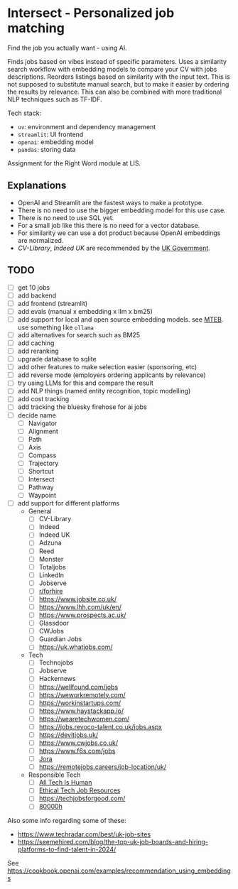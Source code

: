 # Intersect - Personalized job matching

Find the job you actually want - using AI.

Finds jobs based on vibes instead of specific parameters. Uses a similarity search workflow with embedding models to compare your CV with jobs descriptions. Reorders listings based on similarity with the input text. This is not supposed to substitute manual search, but to make it easier by ordering the results by relevance. This can also be combined with more traditional NLP techniques such as TF-IDF.

Tech stack:

- `uv`: environment and dependency management
- `streamlit`: UI frontend
- `openai`: embedding model
- `pandas`: storing data

Assignment for the Right Word module at LIS.

## Explanations

- OpenAI and Streamlit are the fastest ways to make a prototype.
- There is no need to use the bigger embedding model for this use case.
- There is no need to use SQL yet.
- For a small job like this there is no need for a vector database. 
- For similarity we can use a dot product because OpenAI embeddings are normalized.
- _CV-Library_, _Indeed UK_ are recommended by the [UK Government](https://nationalcareers.service.gov.uk/careers-advice/advertised-job-vacancies).

## TODO

- [ ] get 10 jobs
- [ ] add backend
- [ ] add frontend (streamlit)
- [ ] add evals (manual x embedding x llm x bm25)
- [ ] add support for local and open source embedding models. see [MTEB](https://huggingface.co/spaces/mteb/leaderboard). use something like `ollama`
- [ ] add alternatives for search such as BM25
- [ ] add caching
- [ ] add reranking
- [ ] upgrade database to sqlite
- [ ] add other features to make selection easier (sponsoring, etc)
- [ ] add reverse mode (employers ordering applicants by relevance)
- [ ] try using LLMs for this and compare the result
- [ ] add NLP things (named entity recognition, topic modelling)
- [ ] add cost tracking
- [ ] add tracking the bluesky firehose for ai jobs
- [ ] decide name
    - [ ] Navigator
    - [ ] Alignment
    - [ ] Path
    - [ ] Axis
    - [ ] Compass
    - [ ] Trajectory
    - [ ] Shortcut
    - [ ] Intersect
    - [ ] Pathway
    - [ ] Waypoint
- [ ] add support for different platforms
    - General
        - [ ] CV-Library 
        - [ ] Indeed
        - [ ] Indeed UK
        - [ ] Adzuna
        - [ ] Reed
        - [ ] Monster
        - [ ] Totaljobs
        - [ ] LinkedIn
        - [ ] Jobserve
        - [ ] [r/forhire](https://www.reddit.com/r/forhire/)
        - [ ] https://www.jobsite.co.uk/
        - [ ] https://www.lhh.com/uk/en/
        - [ ] https://www.prospects.ac.uk/
        - [ ] Glassdoor
        - [ ] CWJobs
        - [ ] Guardian Jobs
        - [ ] https://uk.whatjobs.com/
    - Tech
        - [ ] Technojobs
        - [ ] Jobserve
        - [ ] Hackernews
        - [ ] https://wellfound.com/jobs
        - [ ] https://weworkremotely.com/
        - [ ] https://workinstartups.com/
        - [ ] https://www.haystackapp.io/
        - [ ] https://wearetechwomen.com/
        - [ ] https://jobs.revoco-talent.co.uk/jobs.aspx
        - [ ] https://devitjobs.uk/
        - [ ] https://www.cwjobs.co.uk/
        - [ ] https://www.f6s.com/jobs
        - [ ] [Jora](https://uk.jora.com/)
        - [ ] https://remotejobs.careers/job-location/uk/
    - Responsible Tech
        - [ ] [All Tech Is Human](https://alltechishuman.org/responsible-tech-job-board)
        - [ ] [Ethical Tech Job Resources](https://docs.google.com/spreadsheets/d/1dFVoF6f9VU5pjaGhyyvQaBN0n6ae-iLCtlvsO1N2jhA/edit?gid=0#gid=0) 
        - [ ] https://techjobsforgood.com/
        - [ ] [80000h](https://jobs.80000hours.org/)

Also some info regarding some of these:
- https://www.techradar.com/best/uk-job-sites
- https://seemehired.com/blog/the-top-uk-job-boards-and-hiring-platforms-to-find-talent-in-2024/

See https://cookbook.openai.com/examples/recommendation_using_embeddings
